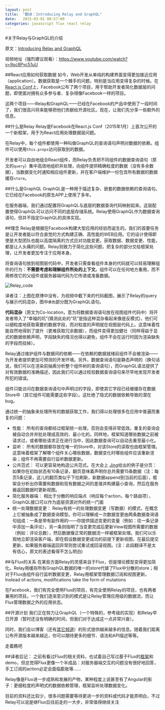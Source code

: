 ```yaml
---
layout: post
title:  "翻译：Introducing Relay and GraphQL"
date:   2015-03-01 00:57:00
categories: javascript flux react relay
---
```


#关于Relay与GraphQL的介绍

原文：[Introducing Relay and GraphQL][source]

视频地址（强烈建议观看）：https://www.youtube.com/watch?v=9sc8Pyc51uU

##React应用如何获取数据
如今，Web开发从单纯的构建界面变得更加接近应用（application）。数据获取是一个棘手的问题，特别是当应用变得复杂的时候。在[React.js Conf][React_Conf]上，Facebook公布了两个项目，用于帮助开发者简化数据层的问题，即使面对拥有众多参与者、复杂得像Facebook一样的项目。

这两个项目——Relay和GraphQL——已经在Facebook的产品中使用了一段时间了，我们很高兴将来能够把他们贡献给开源社区。现在，让我们先分享一些额外的信息。

##什么是Relay
Relay是Facebook在React.js Conf（2015年1月）上首次公开的一个新框架，用于为React应用处理数据层问题。

在Relay中，每个组件都使用一种叫做GraphQL的查询语句声明对数据的依赖。组件可以使用`this.props`访问获取到的数据。

开发者可以自由地组合React组件，而Relay负责把不同组件的数据查询语句（原文的`query`）集中高效地组织并处理，向组件提供精确粒度的数据（没有多余数据），当数据变化时通知相应组件更新，并在客户端维护一份包含所有数据的数据缓存`store`。

##什么是GraphQL
GraphQL是一种用于描述复杂、嵌套的数据依赖的查询语句。它已经在Facebook的原生APP上使用了多年。

在服务器端，我们通过配置将GraphQL与底层的数据查询代码映射起来。这层配置使得GraphQL可以访问不同的底层存储系统。Relay使用GraphQL作为数据查询语句，但并不指定GraphQL的具体实现。

##理念
Relay是根据在Facebook构建大型应用的经验而诞生的。我们的首要任务是让开发者能以符合直觉的方式构建正确、高性能的WEB应用。它的设计使得即使是大型团队也能以高度隔离的方式应对功能变更。获取数据、数据变更、性能，都是让人头痛的问题。Relay则致力于简化这些问题，把复杂的部分交给框架处理，让开发者更加专注于应用本身。

将查询语句放到视图层代码中，开发者只需查看组件本身的代码就可以轻易理解组件的行为：**不需要考虑和理解组件所处的上下文**。组件可以在任何地方重用，而不用修改它的父组件或服务器端代码为它传递或准备数据。

![Relay_code](https://raw.githubusercontent.com/kpaxqin/kpaxqin.github.io/master/img/Relay_code.jpg)

译者注：上图在原博中没有，为视频中截下来的代码截图，展示了Relay的query与展示代码混杂，图中`黄色`部分既为GraphQL语句。

**代码混杂**（原文为Co-location，意为将数据查询语句放在视图组件代码中）将开发者带入了“幸福的坑”(猜测此处的“坑”是指这种混杂看起来像是反模式)，他们可以细粒度地获取需要的数据字段，而对粒度的声明就在视图层代码上。这意味着性能自然地得到了提升（更难获取冗余数据），而组件变得更加健壮（同样得益于显式的数据依赖声明，字段缺失的情况也得以避免，组件不会在运行时因为渲染缺失的字段而挂掉）。

Relay通过维护组件与数据间的依赖——在依赖的数据就绪前组件不会被渲染——为开发者提供更加可预测的开发环境。另外，数据查询语句是静态声明的（换句话说，我们可以在渲染前抽离分析整个组件树的查询语句），而GraphQL语法提供了对有效数据的准确描述，因此我们可以通过校验数据查询语句来尽早地发现开发者所犯的错误。

组件只能访问在数据查询语句中声明过的字段，即使其它字段已经被缓存在数据Store中（其它组件可能需要这些字段）。这杜绝了隐式的数据依赖导致的潜在bug。

通过统一的抽象来处理所有的数据获取工作，我们得以处理很多在应用中普遍而重复的问题：

* 性能： 所有的查询都经过框架统一处理，否则会变得非常低效。重复的查询会被自动合并并批处理成高效的、最小化的。同样地，框架知道哪些数据之前被请求过，或者哪些请求正在进行当中，因此数据查询可以自动去重至最小化。
* 监听： 所有的数据都存放在唯一的Store中，对该Store的读取也由框架管理。这意味着框架了解哪个组件关心哪些数据，数据变化时哪些组件应该重新渲染；组件不再需要自行监听数据更新。
* 公共范式： 可以更容易地构造公共范式。在大会上 [Jing][Jing]给出的例子是分页：如果你在初始状态有10条记录，翻页意味着声明你总共需要15条数据（注：每页5条记录，这儿的翻页类似于下拉刷新，新数据append到当前的后面），框架会分析出你需要和数据和现有数据之间的差值并构建最小查询，然后在服务器返回数据时更新视图。
* 简化服务器端： 相比于分散的响应端点（响应每个action，每个路由项），GraphQL接口可以作为底层资源对外的统一门面
* 统一处理数据变更： Relay有统一的处理数据变更（写数据）的模式，在概念上它被抽象成了数据查询模型。你可以理解成一次数据变更由两条数据查询语句组成：一条是带有副作用的——你提供描述变更的变量（例如：往一条记录中添加一条评论），另一条则指明了当变更完成后更新View视图所需要的数据（例如：评论总数），然后数据像正常的数据流一样被框架处理。我们可以乐观地立即渲染客户端，即在假设数据变更成功的前提下更新视图，在最后提交更新，如果服务器端返回异常则尝试重试或回滚视图。(注：此段翻译不是太有信心，原文的表述看得不怎么明白)

##与Flux的关系
在某些方面Relay的灵感来自于Flux，但是理论模型变得更加简化。Relay用缓存所有GraphQL数据的唯一的store代替了Flux中分散的store；相对于Flux由组件自行监听数据变更，Relay用框架管理数据订阅和视图更新。 Instead of actions, modifications take the form of mutations

在Facebook，我们有完全使用Flux的项目，有完全使用Relay的项目，也有两者兼用的项目。一个我们逐渐意识到的模式是让Relay管理应用级的数据流，而让Flux管理数据之外的应用状态。

##开源计划
我们正在努力让GraphQL（一个特殊的，参考级的实现）和Relay早日开源（暂时还没有明确的时间，但我们对于达成这一点非常兴奋）。

同时，我们会以博客（还有[其它频道][Other_Channels]）的形式提供越来越多的信息。随着我们距离公布开源版本越来越近，你可以期待更多的细节、语法和API描述等等。

走着瞧吧


##译者后记：
之前有看过Flux的相关资料，也试着自己写过基于Flux的[框架][Fluxify]和demo，但总觉得Flux更像一个半成品：对服务器端交互的问题没有很好地回答，手工订阅的action必定会面临膨胀等……

Relay像是Flux进一步成熟和发展的产物，某种程度上说甚至有了Angular的影子：更细粒度的声明式的数据依赖管理，框架监听处理数据变化。

目前的资料还比较少，很多问题需要等待更进一步的资料或代码才能弄明白，不过Relay可以说是继Flux后往前走的一大步，非常值得继续关注









[source]: http://facebook.github.io/react/blog/2015/02/20/introducing-relay-and-graphql.html

[React_Conf]: http://conf.reactjs.com/

[Jing]: https://twitter.com/jingc

[Other_Channels]: https://gist.github.com/wincent/598fa75e22bdfa44cf47

[Fluxify]: https://github.com/kpaxqin/Fluxify
